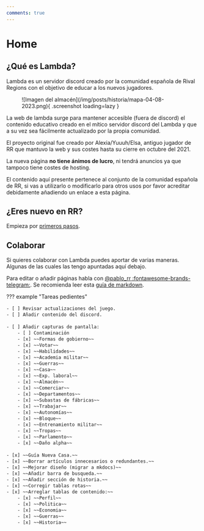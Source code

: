 ```yaml
---
comments: true
---
```


# Home

## ¿Qué es Lambda?

Lambda es un servidor discord creado por la comunidad española de Rival Regions con el objetivo de educar a los nuevos jugadores.

<figure markdown>
  ![Imagen del almacén](/img/posts/historia/mapa-04-08-2023.png){ .screenshot loading=lazy }
</figure>

La web de lambda surge para mantener accesible (fuera de discord) el contenido educativo creado en el mítico servidor discord del Lambda y que a su vez sea fácilmente actualizado por la propia comunidad.

El proyecto original fue creado por Alexia/Yuuuh/Elsa, antiguo jugador de RR que mantuvo la web y sus costes hasta su cierre en octubre del 2021.

La nueva página **no tiene ánimos de lucro**, ni tendrá anuncios ya que tampoco tiene costes de hosting.

El contenido aquí presente pertenece al conjunto de la comunidad española de RR, si vas a utilizarlo o modificarlo para otros usos por favor acreditar debidamente añadiendo un enlace a esta página.

## ¿Eres nuevo en RR?

Empieza por [primeros pasos](/01-Primeros-Pasos).

## Colaborar

Si quieres colaborar con Lambda puedes aportar de varias maneras. Algunas de las cuales las tengo apuntadas aquí debajo.

Para editar o añadir páginas habla con [@pablo_rr :fontawesome-brands-telegram:](https://t.me/pablo_rr).
Se recomienda leer esta [guía de markdown](https://docs.github.com/es/github/writing-on-github/getting-started-with-writing-and-formatting-on-github/basic-writing-and-formatting-syntax).

??? example "Tareas pedientes"

    - [ ] Revisar actualizaciones del juego.
    - [ ] Añadir contenido del discord.

    - [ ] Añadir capturas de pantalla:
        - [ ] Contaminación
        - [x] ~~Formas de gobierno~~
        - [x] ~~Votar~~
        - [x] ~~Habilidades~~
        - [x] ~~Academia militar~~
        - [x] ~~Guerras~~
        - [x] ~~Casa~~
        - [x] ~~Exp. laboral~~
        - [x] ~~Almacén~~
        - [x] ~~Comerciar~~
        - [x] ~~Departamentos~~
        - [x] ~~Subastas de fábricas~~
        - [x] ~~Trabajar~~
        - [x] ~~Autonomías~~
        - [x] ~~Bloque~~
        - [x] ~~Entrenamiento militar~~
        - [x] ~~Tropas~~
        - [x] ~~Parlamento~~
        - [x] ~~Daño alpha~~

    - [x] ~~Guía Nueva Casa.~~
    - [x] ~~Borrar artículos innecesarios o redundantes.~~
    - [x] ~~Mejorar diseño (migrar a mkdocs)~~
    - [x] ~~Añadir barra de busqueda.~~
    - [x] ~~Añadir sección de historia.~~
    - [x] ~~Corregir tablas rotas~~
    - [x] ~~Arreglar tablas de contenido:~~
        - [x] ~~Perfil~~
        - [x] ~~Politica~~
        - [x] ~~Economia~~
        - [x] ~~Guerras~~
        - [x] ~~Historia~~
